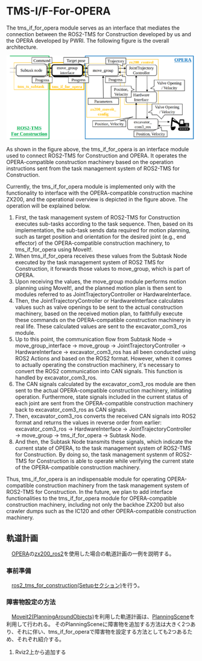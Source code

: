 # TMS-I/F-For-OPERA

The tms_if_for_opera module serves as an interface that mediates the connection between the ROS2-TMS for Construction developed by us and the OPERA developed by PWRI. 
The following figure is the overall architecture.


![](docs/tms_if_for_opera.png)


As shown in the figure above, the tms_if_for_opera is an interface module used to connect ROS2-TMS for Construction and OPERA. It operates the OPERA-compatible construction machinery based on the operation instructions sent from the task management system of ROS2-TMS for Construction.

Currently, the tms_if_for_opera module is implemented only with the functionality to interface with the OPERA-compatible construction machine ZX200, and the operational overview is depicted in the figure above.
The operation will be explained below.


1. First, the task management system of ROS2-TMS for Construction executes sub-tasks according to the task sequence. Then, based on its implementation, the sub-task sends data required for motion planning, such as target position and orientation for the desired joint (e.g., end effector) of the OPERA-compatible construction machinery, to tms_if_for_opera using MoveIt!.
2. When tms_if_for_opera receives these values from the Subtask Node executed by the task management system of ROS2 TMS for Construction, it forwards those values to move_group, which is part of OPERA.
3. Upon receiving the values, the move_group module performs motion planning using MoveIt!, and the planned motion plan is then sent to modules referred to as JointTrajectoryController or HardwareInterface.
4. Then, the JointTrajectoryController or HardwareInterface calculates values such as valve openings to be sent to the actual construction machinery, based on the received motion plan, to faithfully execute these commands on the OPERA-compatible construction machinery in real life. These calculated values are sent to the excavator_com3_ros module.
5. Up to this point, the communication flow from Subtask Node → move_group_interface → move_group → JointTrajectoryController → HardwareInterface → excavator_com3_ros has all been conducted using ROS2 Actions and based on the ROS2 format. However, when it comes to actually operating the construction machinery, it's necessary to convert the ROS2 communication into CAN signals. This function is handled by excavator_com3_ros.
6. The CAN signals calculated by the excavator_com3_ros module are then sent to the actual OPERA-compatible construction machinery, initiating operation. Furthermore, state signals included in the current status of each joint are sent from the OPERA-compatible construction machinery back to excavator_com3_ros as CAN signals.
6. Then, excavator_com3_ros converts the received CAN signals into ROS2 format and returns the values in reverse order from earlier: excavator_com3_ros → HardwareInterface → JointTrajectoryController → move_group → tms_if_for_opera → Subtask Node.
7. And then, the Subtask Node transmits these signals, which indicate the current state of OPERA, to the task management system of ROS2-TMS for Construction. By doing so, the task management systenm of ROS2-TMS for Construction is able to operate while verifying the current state of the OPERA-compatible construction machinery.


Thus, tms_if_for_opera is an indispensable module for operating OPERA-compatible construction machinery from the task management system of ROS2-TMS for Construction. In the future, we plan to add interface functionalities to the tms_if_for_opera module for OPERA-compatible construction machinery, including not only the backhoe ZX200 but also crawler dumps such as the IC120 and other OPERA-compatible construction machinery.

## 軌道計画
　[OPERA](https://github.com/pwri-opera)の[zx200_ros2](https://github.com/pwri-opera/zx200_ros2)を使用した場合の軌道計画の一例を説明する。

### 事前準備
　[ros2_tms_for_construction(Setupセクション)](https://github.com/irvs/ros2_tms_for_construction#Setup)を行う。

### 障害物設定の方法
　[Moveit2(PlanningAroundObjects)](https://moveit.picknik.ai/main/doc/tutorials/planning_around_objects/planning_around_objects.html)を利用した軌道計画は、[PlanningScene](https://moveit.picknik.ai/humble/doc/examples/planning_scene/planning_scene_tutorial.html)を利用して行われる。
そのPlanningSceneに障害物を追加する方法は大きく2つあり、それに伴い、tms_if_for_operaで障害物を設定する方法としても2つあるため、それぞれ紹介する。
1. Rviz2上から追加する
　

